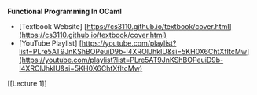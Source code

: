 **Functional Programming In OCaml**
- [Textbook Website] [https://cs3110.github.io/textbook/cover.html](https://cs3110.github.io/textbook/cover.html)
- [YouTube Playlist] [https://youtube.com/playlist?list=PLre5AT9JnKShBOPeuiD9b-I4XROIJhkIU&si=5KH0X6ChtXfItcMw](https://youtube.com/playlist?list=PLre5AT9JnKShBOPeuiD9b-I4XROIJhkIU&si=5KH0X6ChtXfItcMw)

[[Lecture 1]]